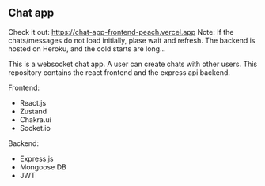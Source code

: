 ## Chat app

Check it out: https://chat-app-frontend-peach.vercel.app
Note: If the chats/messages do not load initially, plase wait and refresh.
The backend is hosted on Heroku, and the cold starts are long... 

This is a websocket chat app. A user can create chats with other users. This repository contains the react frontend and the express api backend.

Frontend:
 - React.js
 - Zustand
 - Chakra.ui
 - Socket.io

Backend:
- Express.js
- Mongoose DB
- JWT
